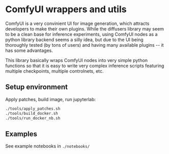 ComfyUI wrappers and utils
==========================

ComfyUI is a very convinient UI for image generation, which attracts developers to make their own plugins.
While the diffusers library may seem to be a clean base for inference experiments,
using ComfyUI nodes as a python library backend seems a silly idea,
but due to the UI being thoroughly tested (by tons of users) and having many available plugins -- it has some advantages.

This library basically wraps ComfyUI nodes into very simple python functions so that it is easy to write
very complex inference scripts featuring multiple checkpoints, multiple controlnets, etc.


Setup environment
-----------------

Apply patches, build image, run jupyterlab:
```bash
./tools/apply_patches.sh
./tools/build_docker.sh
./tools/run_docker_nb.sh
```

Examples
--------

See example notebooks in `./notebooks/`
